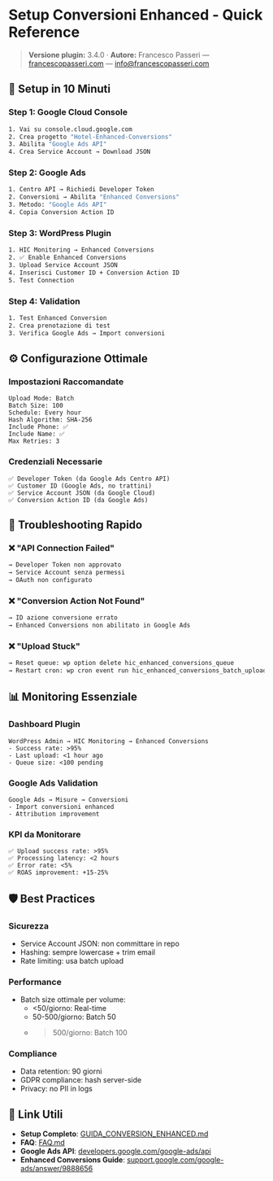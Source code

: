 # Setup Conversioni Enhanced - Quick Reference

> **Versione plugin:** 3.4.0 · **Autore:** Francesco Passeri — [francescopasseri.com](https://francescopasseri.com) — [info@francescopasseri.com](mailto:info@francescopasseri.com)


## 🚀 Setup in 10 Minuti

### Step 1: Google Cloud Console
```bash
1. Vai su console.cloud.google.com
2. Crea progetto "Hotel-Enhanced-Conversions"
3. Abilita "Google Ads API"
4. Crea Service Account → Download JSON
```

### Step 2: Google Ads
```bash
1. Centro API → Richiedi Developer Token
2. Conversioni → Abilita "Enhanced Conversions"
3. Metodo: "Google Ads API"
4. Copia Conversion Action ID
```

### Step 3: WordPress Plugin
```bash
1. HIC Monitoring → Enhanced Conversions
2. ✅ Enable Enhanced Conversions
3. Upload Service Account JSON
4. Inserisci Customer ID + Conversion Action ID
5. Test Connection
```

### Step 4: Validation
```bash
1. Test Enhanced Conversion
2. Crea prenotazione di test
3. Verifica Google Ads → Import conversioni
```

## ⚙️ Configurazione Ottimale

### Impostazioni Raccomandate
```
Upload Mode: Batch
Batch Size: 100
Schedule: Every hour
Hash Algorithm: SHA-256
Include Phone: ✅
Include Name: ✅
Max Retries: 3
```

### Credenziali Necessarie
```
✅ Developer Token (da Google Ads Centro API)
✅ Customer ID (Google Ads, no trattini)
✅ Service Account JSON (da Google Cloud)
✅ Conversion Action ID (da Google Ads)
```

## 🔧 Troubleshooting Rapido

### ❌ "API Connection Failed"
```bash
→ Developer Token non approvato
→ Service Account senza permessi
→ OAuth non configurato
```

### ❌ "Conversion Action Not Found"
```bash
→ ID azione conversione errato
→ Enhanced Conversions non abilitato in Google Ads
```

### ❌ "Upload Stuck"
```bash
→ Reset queue: wp option delete hic_enhanced_conversions_queue
→ Restart cron: wp cron event run hic_enhanced_conversions_batch_upload
```

## 📊 Monitoring Essenziale

### Dashboard Plugin
```
WordPress Admin → HIC Monitoring → Enhanced Conversions
- Success rate: >95%
- Last upload: <1 hour ago
- Queue size: <100 pending
```

### Google Ads Validation
```
Google Ads → Misure → Conversioni
- Import conversioni enhanced
- Attribution improvement
```

### KPI da Monitorare
```
✅ Upload success rate: >95%
✅ Processing latency: <2 hours
✅ Error rate: <5%
✅ ROAS improvement: +15-25%
```

## 🛡️ Best Practices

### Sicurezza
- Service Account JSON: non committare in repo
- Hashing: sempre lowercase + trim email
- Rate limiting: usa batch upload

### Performance  
- Batch size ottimale per volume:
  - <50/giorno: Real-time
  - 50-500/giorno: Batch 50
  - >500/giorno: Batch 100

### Compliance
- Data retention: 90 giorni
- GDPR compliance: hash server-side
- Privacy: no PII in logs

## 📖 Link Utili

- **Setup Completo**: [GUIDA_CONVERSION_ENHANCED.md](GUIDA_CONVERSION_ENHANCED.md)
- **FAQ**: [FAQ.md](FAQ.md#conversioni-enhanced-google-ads)
- **Google Ads API**: [developers.google.com/google-ads/api](https://developers.google.com/google-ads/api)
- **Enhanced Conversions Guide**: [support.google.com/google-ads/answer/9888656](https://support.google.com/google-ads/answer/9888656)
